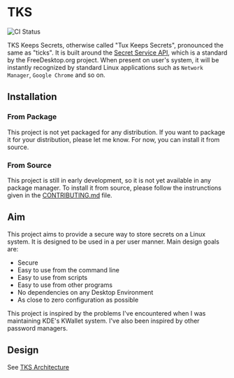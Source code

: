 
# TKS

![CI Status](https://github.com/linux-tks/tks/actions/workflows/rust-test.yml/badge.svg)

TKS Keeps Secrets, otherwise called "Tux Keeps Secrets", pronounced the same
as "ticks". It is built around the [Secret Service
API](https://specifications.freedesktop.org/secret-service-spec/0.2/description.html), which is a standard by the FreeDesktop.org project. When present on user's system, it will be instantly recognized by standard Linux applications such as `Network Manager`, `Google Chrome` and so on.

## Installation

### From Package

This project is not yet packaged for any distribution. If you want to package it for your distribution, please let me
know. For now, you can install it from source.

### From Source

This project is still in early development, so it is not yet available in any package manager. To install it from source, please follow the instrunctions given in the [CONTRIBUTING.md](CONTRIBUTING.md) file.

## Aim

This project aims to provide a secure way to store secrets on a Linux system.
It is designed to be used in a per user manner. Main design goals are:
- Secure
- Easy to use from the command line
- Easy to use from scripts
- Easy to use from other programs
- No dependencies on any Desktop Environment
- As close to zero configuration as possible

This project is inspired by the problems I've encountered when I was
maintaining KDE's KWallet system. I've also been inspired by other password
managers.

## Design

See [TKS Architecture](doc/architecture.rst)

